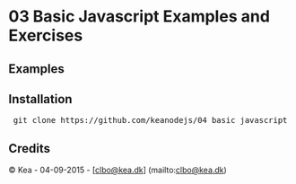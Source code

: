 # 03 Basic Javascript Examples and Exercises   

## Examples

## Installation

<pre> git clone https://github.com/keanodejs/04_basic_javascript_examples_and_exercises.git</pre>

## Credits

&copy; Kea - 04-09-2015 - [clbo@kea.dk]  (mailto:clbo@kea.dk)